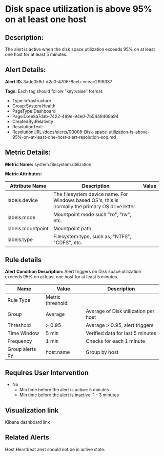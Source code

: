 # Disk space utilization is above 95% on at least one host

## Description: 
The alert is active when the disk space utilization exceeds 95% on at least one host for at least 5 minutes.

## Alert Details:
**Alert ID:** 3adc059d-d2a0-4706-8ceb-eeeac29f6337

**Tags:**
Each tag should follow "key:value" format.

- Type:Infrastructure
- Group:System Health
- PageType:Dashboard
- PageID:ee8a7dab-7422-499e-94e0-7b5449468a94
- CreatedBy:Relativity
- ResolutionText:
- ResolutionURL:/docs/alerts/00008-Disk-space-utilization-is-above-95%-on-at-least-one-host-alert-resolution-sop.md

## Metric Details:
**Metric Name:** system.filesystem.utilization

**Metric Attributes:**

|Attribute Name|Description|Value|
|-------|---|--|
|labels.device|The filesystem device name. For Windows based OS's, this is normally the primary OS drive letter. ||
|labels.mode|Mountpoint mode such "ro", "rw", etc.||
|labels.mountpoint|Mountpoint path.||
|labels.type|Filesystem type, such as, "NTFS", "CDFS", etc.||

## Rule details
**Alert Condition Description:** Alert triggers on Disk space utilization exceeds 95% on at least one host for at least 5 minutes.

|Name|Value|Description|
|-|-|-|
|Rule Type| Metric threshold||
|Group| Average| Average of Disk utilization per host|
|Threshold| > 0.95| Average > 0.95, alert triggers|
|Time Window| 5 min| Verified data for last 5 minutes|
|Frequency| 1 min|Checks for each 1 minute|
|Group alerts by| host.name| Group by host |

## Requires User Intervention
- No
  - Min time before the alert is active: 5 minutes
  - Min time before the alert is inactive: 1 - 3 minutes

## Visualization link
Kibana dashboard link

## Related Alerts
Host Heartbeat alert should not be in active state.

